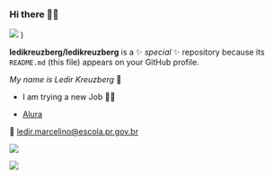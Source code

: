 ### Hi there 👩‍🏫

![](https://user-images.githubusercontent.com/131891435/235960426-cac8abbc-ebee-4b30-8403-883f05849e80.png)
)


**ledikreuzberg/ledikreuzberg** is a ✨ _special_ ✨ repository because its `README.md` (this file) appears on your GitHub profile.

_My name is Ledir Kreuzberg_ 🦉
- I am trying a new Job 🧞‍♀️
 
- [Alura](https://www.alura.com.br)

📧 ledir.marcelino@escola.pr.gov.br

![](https://media.tenor.com/SkfTRV3YewQAAAAM/owl-chilling.gif)

![](https://media.tenor.com/m02pOx9OYJ0AAAAM/owl-turning-its-head-chile-anyways.gif)
